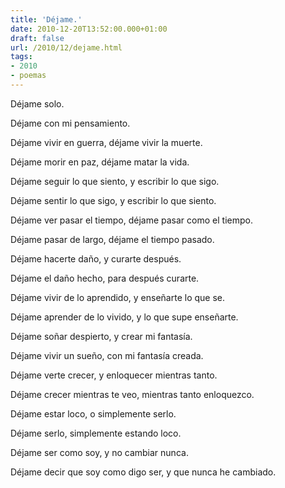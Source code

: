 ```yaml
---
title: 'Déjame.'
date: 2010-12-20T13:52:00.000+01:00
draft: false
url: /2010/12/dejame.html
tags: 
- 2010
- poemas
---
```


Déjame solo.

Déjame con mi pensamiento.

Déjame vivir en guerra, déjame vivir la muerte.

Déjame morir en paz, déjame matar la vida.

Déjame seguir lo que siento, y escribir lo que sigo.

Déjame sentir lo que sigo, y escribir lo que siento.

Déjame ver pasar el tiempo, déjame pasar como el tiempo.

Déjame pasar de largo, déjame el tiempo pasado.

Déjame hacerte daño, y curarte después.

Déjame el daño hecho, para después curarte.

Déjame vivir de lo aprendido, y enseñarte lo que se.

Déjame aprender de lo vivido, y lo que supe enseñarte.

Déjame soñar despierto, y crear mi fantasía.

Déjame vivir un sueño, con mi fantasía creada.

Déjame verte crecer, y enloquecer mientras tanto.

Déjame crecer mientras te veo, mientras tanto enloquezco.

Déjame estar loco, o simplemente serlo.

Déjame serlo, simplemente estando loco.

Déjame ser como soy, y no cambiar nunca.

Déjame decir que soy como digo ser, y que nunca he cambiado.